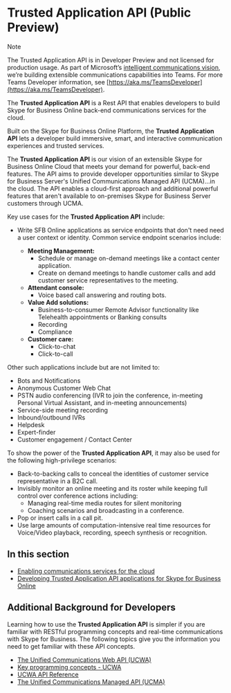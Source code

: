 # **Trusted Application API (Public Preview)**

> [!NOTE] 
> The Trusted Application API is in Developer Preview and not licensed for production usage.  As part of Microsoft’s [intelligent communications vision](https://aka.ms/intelligentcommunicationsblog), we’re building extensible communications capabilities into Teams.  For more Teams Developer information, see [https://aka.ms/TeamsDeveloper](https://aka.ms/TeamsDeveloper).

The **Trusted Application API** is a Rest API that enables developers to build Skype for Business Online back-end communications services for the cloud.

Built on the Skype for Business Online Platform, the **Trusted Application API** lets a developer build immersive, smart, and interactive communication experiences and trusted services.

The **Trusted Application API** is our vision of an extensible Skype for Business Online Cloud that meets your demand for powerful, back-end features.  The API aims to provide developer opportunities similar to Skype for Business Server's Unified Communications Managed API (UCMA)...in the cloud. The API enables a cloud-first approach and additional powerful features that aren't available to on-premises Skype for Business Server customers through UCMA.

Key use cases for the **Trusted Application API** include: 

- Write SFB Online applications as service endpoints that don't need need a user context or identity. Common service endpoint scenarios include: 

  - **Meeting Management:** 
     - Schedule or manage on-demand meetings like a contact center application.
     - Create on demand meetings to handle customer calls and add customer service representatives to the meeting.
  - **Attendant console:** 
     - Voice based call answering and routing bots.
  - **Value Add solutions:**
     - Business-to-consumer Remote Advisor functionality like Telehealth appointments or Banking consults
     - Recording
     - Compliance
  - **Customer care:**
     - Click-to-chat
     - Click-to-call

Other such applications include but are not limited to:
 
- Bots and Notifications
- Anonymous Customer Web Chat
- PSTN audio conferencing (IVR to join the conference, in-meeting Personal Virtual Assistant, and in-meeting announcements)
- Service-side meeting recording 
- Inbound/outbound IVRs
- Helpdesk
- Expert-finder
- Customer engagement / Contact Center

To show the power of the **Trusted Application API**, it may also be used for the following high-privilege scenarios:
 
- Back-to-backing calls to conceal the identities of customer service representative in a B2C call.
- Invisibly monitor an online meeting and its roster while keeping full control over conference actions including:
  - Managing real-time media routes for silent monitoring
  - Coaching scenarios and broadcasting in a conference.
- Pop or insert calls in a call pit.
- Use large amounts of computation-intensive real time resources for Voice/Video playback, recording, speech synthesis or recognition.

## In this section

- [Enabling communications services for the cloud](./Trusted_Application_API_GeneralReference.md)
- [Developing Trusted Application API applications for Skype for Business Online](./DevelopingApplicationsforSFBOnline.md)

## Additional Background for Developers

Learning how to use the **Trusted Application API** is simpler if you are familiar with RESTful programming concepts and real-time communications with Skype for Business.  The following topics give you the information you need to get familiar with these API concepts.

- [The Unified Communications Web API (UCWA)](https://ucwa.skype.com)
- [Key programming concepts - UCWA](https://ucwa.skype.com/documentation/key-programming-concepts)
- [UCWA API Reference](https://msdn.microsoft.com/skype/ucwa/ucwa2_0apireference)
- [The Unified Communications Managed API (UCMA)](https://msdn.microsoft.com/library/office/dn454984.aspx)
